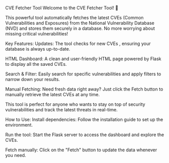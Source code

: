 CVE Fetcher Tool
Welcome to the CVE Fetcher Tool! 🚀

This powerful tool automatically fetches the latest CVEs (Common Vulnerabilities and Exposures) from the National Vulnerability Database (NVD) and stores them securely in a database. No more worrying about missing critical vulnerabilities!

Key Features:
Updates: The tool checks for new CVEs , ensuring your database is always up-to-date.

HTML Dashboard: A clean and user-friendly HTML page powered by Flask to display all the saved CVEs.

Search & Filter: Easily search for specific vulnerabilities and apply filters to narrow down your results.

Manual Fetching: Need fresh data right away? Just click the Fetch button to manually retrieve the latest CVEs at any time.

This tool is perfect for anyone who wants to stay on top of security vulnerabilities and track the latest threats in real-time.

How to Use:
Install dependencies: Follow the installation guide to set up the environment.

Run the tool: Start the Flask server to access the dashboard and explore the CVEs.

Fetch manually: Click on the "Fetch" button to update the data whenever you need.

